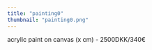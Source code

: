 ```yaml
---
title: "painting0"
thumbnail: "painting0.png"
---
```

acrylic paint on canvas (x cm) - 
2500DKK/340€